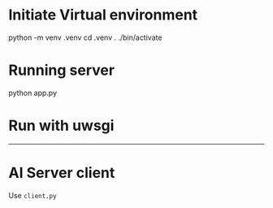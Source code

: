 # Initiate Virtual environment
python -m venv .venv
cd .venv
. ./bin/activate

# Running server
python app.py

# Run with uwsgi

-------------
# AI Server client
Use `client.py`